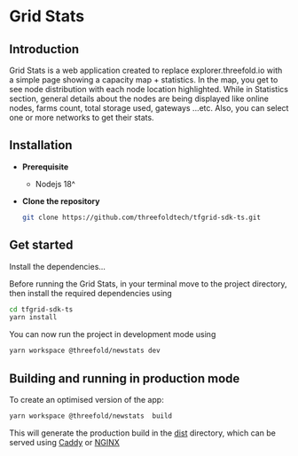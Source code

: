 # Grid Stats

## Introduction

Grid Stats is a web application created to replace explorer.threefold.io with a simple page showing a capacity map + statistics. In the map, you get to see node distribution with each node location highlighted. While in Statistics section, general details about the nodes are being displayed like online nodes, farms count, total storage used, gateways ...etc.
Also, you can select one or more networks to get their stats.

## Installation

- **Prerequisite**

  - Nodejs 18^

- **Clone the repository**

  ```bash
  git clone https://github.com/threefoldtech/tfgrid-sdk-ts.git
  ```

## Get started

Install the dependencies...

Before running the Grid Stats, in your terminal move to the project directory, then install the required dependencies using

```bash
cd tfgrid-sdk-ts
yarn install
```

You can now run the project in development mode using

```bash
yarn workspace @threefold/newstats dev
```

## Building and running in production mode

To create an optimised version of the app:

```bash
yarn workspace @threefold/newstats  build
```

This will generate the production build in the [dist](./dist/) directory, which can be served using [Caddy](https://caddyserver.com/) or [NGINX](https://www.nginx.com/)
